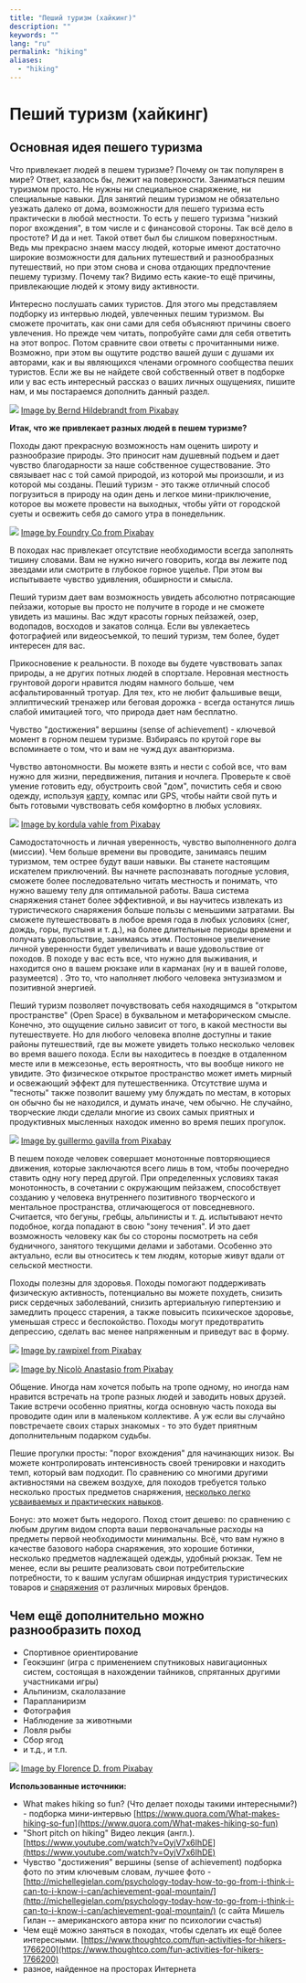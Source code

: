 ```yaml
---
title: "Пеший туризм (хайкинг)"
description: ""
keywords: ""
lang: "ru"
permalink: "hiking"
aliases:
  - "hiking"
---
```



# Пеший туризм (хайкинг)

## Основная идея пешего туризма

Что привлекает людей в пешем туризме? Почему он так популярен в мире? Ответ, казалось бы, лежит на поверхности. Заниматься пешим туризмом просто. Не нужны ни специальное снаряжение, ни специальные навыки. Для занятий пешим туризмом не обязательно уезжать далеко от дома, возможности для пешего туризма есть практически в любой местности. То есть у пешего туризма "низкий порог вхождения", в том числе и с финансовой стороны. Так всё дело в простоте? И да и нет. Такой ответ был бы слишком поверхностным. Ведь мы прекрасно знаем массу людей, которые имеют достаточно широкие возможности для дальних путешествий и разнообразных путешествий, но при этом снова и снова отдающих предпочтение пешему туризму. Почему так? Видимо есть какие-то ещё причины, привлекающие людей к этому виду активности.

Интересно послушать самих туристов. Для этого мы представляем подборку из интервью людей, увлеченных пешим туризмом. Вы сможете прочитать, как они сами для себя объясняют причины своего увлечения. Но прежде чем читать, попробуйте сами для себя ответить на этот вопрос. Потом сравните свои ответы с прочитанными ниже. Возможно, при этом вы ощутите родство вашей души с душами их авторами, как и вы являющихся членами огромного сообщества пеших туристов. Если же вы не найдете свой собственный ответ в подборке или у вас есть интересный рассказ о ваших личных ощущениях, пишите нам, и мы постараемся дополнить данный раздел.

[![](../images/pixabay/hike-663337_640.jpg)](../images/pixabay/hike-663337_1280.jpg) [Image by Bernd Hildebrandt from Pixabay](https://pixabay.com/photos/hike-lunar-landscape-tenerife-663337/)

**Итак, что же привлекает разных людей в пешем туризме?**

Походы дают прекрасную возможность нам оценить широту и разнообразие природы. Это приносит нам душевный подъем и дает чувство благодарности за наше собственноe существование. Это связывает нас с той самой природой, из которой мы произошли, и из которой мы созданы. Пеший туризм - это также отличный способ погрузиться в природу на один день и легкое мини-приключение, которое вы можете провести на выходных, чтобы уйти от городской суеты и освежить себя до самого утра в понедельник.

[![](../images/pixabay/hike-863454_640.jpg)](../images/pixabay/hike-863454_1280.jpg) [Image by Foundry Co from Pixabay](https://pixabay.com/photos/hike-hikers-scene-climb-boyfriend-863454/)

В походах нас привлекает отсутствие необходимости всегда заполнять тишину словами. Вам не нужно ничего говорить, когда вы лежите под звездами или смотрите в глубокое горное ущелье. При этом вы испытываете чувство удивления, обширности и смысла.

Пеший туризм дает вам возможность увидеть абсолютно потрясающие пейзажи, которые вы просто не получите в городе и не сможете увидеть из машины. Вас ждут красоты горных пейзажей, озер, водопадов, восходов и закатов солнца. Если вы увлекаетесь фотографией или видеосъемкой, то пеший туризм, тем более, будет интересен для вас.

Прикосновение к реальности. В походе вы будете чувствовать запах природы, а не других потных людей в спортзале. Неровная местность грунтовой дороги нравится людям намного больше, чем асфальтированный тротуар. Для тех, кто не любит фальшивые вещи, эллиптический тренажер или беговая дорожка - всегда останутся лишь слабой имитацией того, что природа дает нам бесплатно.

Чувство "достижения" вершины (sense of achievement) - ключевой момент в горном пешем туризме. Взбираясь по крутой горе вы вспоминаете о том, что и вам не чужд дух авантюризма.

Чувство автономности. Вы можете взять и нести с собой все, что вам нужно для жизни, передвижения, питания и ночлега. Проверьте к своё умение готовить еду, обустроить свой "дом", почистить себя и свою одежду, используя [карту](maps), компас или GPS, чтобы найти свой путь и быть готовыми чувствовать себя комфортно в любых условиях.

[![](../images/pixabay/almsee-3507818_640.jpg)](../images/pixabay/almsee-3507818_1280.jpg) [Image by kordula vahle from Pixabay](https://pixabay.com/photos/almsee-schladming-lake-nature-3507818/)

Самодостаточность и личная уверенность, чувство выполненного долга (миссии). Чем больше времени вы проводите, занимаясь пешим туризмом, тем острее будут ваши навыки. Вы станете настоящим искателем приключений. Вы начнете распознавать погодные условия, сможете более последовательно читать местность и понимать, что нужно вашему телу для оптимальной работы. Ваша система снаряжения станет более эффективной, и вы научитесь извлекать из туристического снаряжения больше пользы с меньшими затратами. Вы сможете путешествовать в любое время года в любых условиях (снег, дождь, горы, пустыня и т. д.), на более длительные периоды времени и получать удовольствие, занимаясь этим. Постоянное увеличение личной уверенности будет увеличивать и ваше удовольствие от походов. В походе у вас есть все, что нужно для выживания, и находится оно в вашем рюкзаке или в карманах (ну и в вашей голове, разумеется) . Это то, что наполняет любого человека энтузиазмом и позитивной энергией.

Пеший туризм позволяет почувствовать себя находящимся в "открытом пространстве" (Open Space) в буквальном и метафорическом смысле. Конечно, это ощущение сильно зависит от того, в какой местности вы путешествуете. Но для любого человека вполне доступны и такие районы путешествий, где вы можете увидеть только несколько человек во время вашего похода. Если вы находитесь в поездке в отдаленном месте или в межсезонье, есть вероятность, что вы вообще никого не увидите. Это физическое открытое пространство может иметь мирный и освежающий эффект для путешественника. Отсутствие шума и "тесноты" также позволит вашему уму блуждать по местам, в которых он обычно бы не находился, и думать иначе, чем обычно. Не случайно, творческие люди сделали многие из своих самых приятных и продуктивных мысленных находок именно во время пеших прогулок.

[![](../images/pixabay/caminito-del-rey-2227526_640.jpg)](../images/pixabay/caminito-del-rey-2227526_1280.jpg) [Image by guillermo gavilla from Pixabay](https://pixabay.com/photos/caminito-del-rey-malaga-adventure-2227526/)

В пешем походе человек совершает монотонные повторяющиеся движения, которые заключаются всего лишь в том, чтобы поочередно ставить одну ногу перед другой. При определенных условиях такая монотонность, в сочетании с окружающим пейзажем, способствует созданию у человека внутреннего позитивного творческого и ментальное пространства, отличающегося от повседневного. Считается, что бегуны, гребцы, альпинисты и т. д. испытывают нечто подобное, когда попадают в свою "зону течения". И это дает возможность человеку как бы со стороны посмотреть на себя будничного, занятого текущими делами и заботами. Особенно это актуально, если вы относитесь к тем людям, которые живут вдали от сельской местности.

Походы полезны для здоровья. Походы помогают поддерживать физическую активность, потенциально вы можете похудеть, снизить риск сердечных заболеваний, снизить артериальную гипертензию и замедлить процесс старения, а также повысить психическое здоровье, уменьшая стресс и беспокойство. Походы могут предотвратить депрессию, сделать вас менее напряженным и приведут вас в форму.

[![](../images/pixabay/freedom-2768515_640.jpg)](../images/pixabay/freedom-2768515_1280.jpg) [Image by rawpixel from Pixabay](https://pixabay.com/photos/freedom-travel-hiking-together-2768515/)

[![](../images/pixabay/freedom-1681696_640.jpg)](../images/pixabay/freedom-1681696_1280.jpg) [Image by Nicolò Anastasio from Pixabay](https://pixabay.com/photos/freedom-fly-dream-empty-infinite-1681696/)

Общение. Иногда нам хочется побыть на тропе одному, но иногда нам нравится встречать на тропе разных людей и заводить новых друзей. Такие встречи особенно приятны, когда основную часть похода вы проводите один или в маленьком коллективе. А уж если вы случайно повстречаете своих старых знакомых - то это будет приятным дополнительным подарком судьбы.

Пешие прогулки просты: "порог вхождения" для начинающих низок. Вы можете контролировать интенсивность своей тренировки и находить темп, который вам подходит. По сравнению со многими другими активностями на свежем воздухе, для походов требуется только несколько простых предметов снаряжения, [несколько легко усваиваемых и практических навыков](rules).

Бонус: это может быть недорого. Поход стоит дешево: по сравнению с любым другим видом спорта ваши первоначальные расходы на предметы первой необходимости минимальны. Всё, что вам нужно в качестве базового набора снаряжения, это хорошие ботинки, несколько предметов надлежащей одежды, удобный рюкзак. Тем не менее, если вы решите реализовать свои потребительские потребности, то к вашим услугам обширная индустрия туристических товаров и [снаряжения](equipment) от различных мировых брендов.

## Чем ещё дополнительно можно разнообразить поход

* Спортивное ориентирование
* Геокэшинг (игра с применением спутниковых навигационных систем, состоящая в нахождении тайников, спрятанных другими участниками игры)
* Альпинизм, скалолазание
* Парапланиризм
* Фотография
* Наблюдение за животными
* Ловля рыбы
* Сбор ягод
* и т.д., и т.п.

[![](../images/pixabay/alps-2947165_640.jpg)](../images/pixabay/alps-2947165_1280.jpg) [Image by Florence D. from Pixabay](https://pixabay.com/photos/alps-flower-mountain-ski-light-2947165/)

**Использованные источники:**

* What makes hiking so fun? (Что делает походы такими интересными?) - подборка мини-интервью [https://www.quora.com/What-makes-hiking-so-fun](https://www.quora.com/What-makes-hiking-so-fun)
* "Short pitch on hiking" Видео лекция (англ.). [https://www.youtube.com/watch?v=OyjV7x6IhDE](https://www.youtube.com/watch?v=OyjV7x6IhDE)
* Чувство "достижения" вершины (sense of achievement) подборка фото по этим ключевым словам, лучшее фото - [http://michellegielan.com/psychology-today-how-to-go-from-i-think-i-can-to-i-know-i-can/achievement-goal-mountain/](http://michellegielan.com/psychology-today-how-to-go-from-i-think-i-can-to-i-know-i-can/achievement-goal-mountain/) (с сайта Мишель Гилан -- американского автора книг по психологии счастья)
* Чем ещё можно заняться в походах, чтобы сделать их ещё более интересными. [https://www.thoughtco.com/fun-activities-for-hikers-1766200](https://www.thoughtco.com/fun-activities-for-hikers-1766200)
* разное, найденное на просторах Интернета

